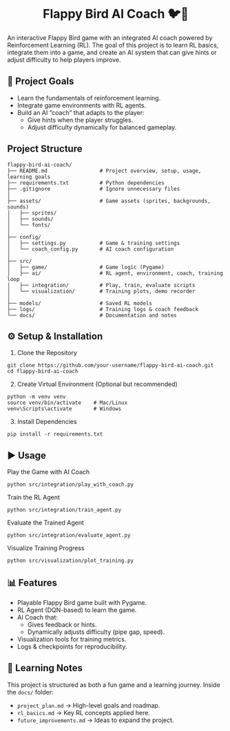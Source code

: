 
<h1 align="center">Flappy Bird AI Coach 🐦🤖</h1>

An interactive Flappy Bird game with an integrated AI coach powered by Reinforcement Learning (RL).
The goal of this project is to learn RL basics, integrate them into a game, and create an AI system that can give hints or adjust difficulty to help players improve.


## 🎯 Project Goals

 - Learn the fundamentals of reinforcement learning.
 - Integrate game environments with RL agents.
 - Build an AI “coach” that adapts to the player:
   - Give hints when the player struggles.
   - Adjust difficulty dynamically for balanced gameplay.


## Project Structure

    flappy-bird-ai-coach/
    ├── README.md                 # Project overview, setup, usage, learning goals
    ├── requirements.txt          # Python dependencies
    ├── .gitignore                # Ignore unnecessary files
    │
    ├── assets/                   # Game assets (sprites, backgrounds, sounds)
    │   ├── sprites/
    │   ├── sounds/
    │   └── fonts/
    │
    ├── config/                   
    │   ├── settings.py           # Game & training settings
    │   └── coach_config.py       # AI coach configuration
    │
    ├── src/
    │   ├── game/                 # Game logic (Pygame)
    │   ├── ai/                   # RL agent, environment, coach, training loop
    │   ├── integration/          # Play, train, evaluate scripts
    │   └── visualization/        # Training plots, demo recorder
    │
    ├── models/                   # Saved RL models
    ├── logs/                     # Training logs & coach feedback
    └── docs/                     # Documentation and notes


## ⚙️ Setup & Installation
1. Clone the Repository
```
git clone https://github.com/your-username/flappy-bird-ai-coach.git
cd flappy-bird-ai-coach
```
2. Create Virtual Environment (Optional but recommended)
```
python -m venv venv
source venv/bin/activate    # Mac/Linux
venv\Scripts\activate       # Windows
```
3. Install Dependencies
```
pip install -r requirements.txt
```


## ▶️ Usage
Play the Game with AI Coach

    python src/integration/play_with_coach.py

Train the RL Agent

    python src/integration/train_agent.py

Evaluate the Trained Agent

    python src/integration/evaluate_agent.py

Visualize Training Progress

    python src/visualization/plot_training.py


## 📊 Features

 - Playable Flappy Bird game built with Pygame.
 - RL Agent (DQN-based) to learn the game.
 - AI Coach that:
   - Gives feedback or hints.
   - Dynamically adjusts difficulty (pipe gap, speed).
 - Visualization tools for training metrics.
 - Logs & checkpoints for reproducibility.


## 📖 Learning Notes

This project is structured as both a fun game and a learning journey.
Inside the `docs/` folder:

 - `project_plan.md` → High-level goals and roadmap.
 - `rl_basics.md` → Key RL concepts applied here.
 - `future_improvements.md` → Ideas to expand the project.
